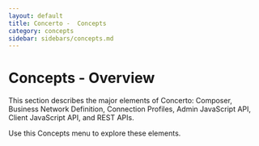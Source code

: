 ```yaml
---
layout: default
title: Concerto -  Concepts
category: concepts
sidebar: sidebars/concepts.md
---
```

# Concepts - Overview

This section describes the major elements of Concerto: Composer, Business Network Definition, 
Connection Profiles, Admin JavaScript API, Client JavaScript API, and REST APIs. 

Use this Concepts menu to explore these elements.

